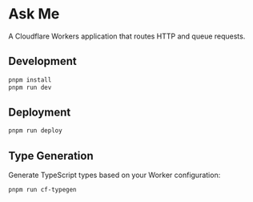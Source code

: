 # Ask Me

A Cloudflare Workers application that routes HTTP and queue requests.

## Development

```bash
pnpm install
pnpm run dev
```

## Deployment

```bash
pnpm run deploy
```

## Type Generation

Generate TypeScript types based on your Worker configuration:

```bash
pnpm run cf-typegen
```
